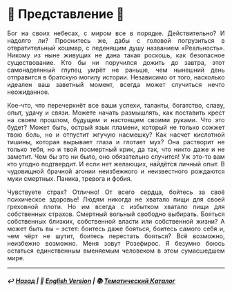 
# 🥀 Представление 🥀
<p align="justify">Бог на своих небесах, с миром все в порядке. Действительно? И надолго ли? Проснитесь же, дабы с головой погрузиться в отвратительный кошмар, с леденящим душу названием «Реальность». Никому из ныне живущих не дана такая роскошь, как безопасное существование. Кто бы ни поручился дожить до завтра, этот самонадеянный глупец умрёт не раньше, чем нынешний день отправится в братскую могилу истории. Независимо от того, насколько идеален ваш заветный момент, всегда может случиться нечто неожиданное.</p> 

<p align="justify">Кое-что, что перечеркнёт все ваши успехи, таланты, богатство, славу, опыт, удачу и связи. Можете начать размышлять, как поставить крест на своем прошлом, будущем и настоящем своими руками. Что это будет? Может быть, острый язык пламени, который не только сожжет твою боль, но и отпустит жгучую насмешку? Как насчет кислотной тишины, которая вырывает глаза и глотает мух? Она растворит не только тебя, но и твой посмертный крик, да так, что никто даже и не заметит. Чем бы это ни было, оно обязательно случится! Уж это-то вам кто угодно подтвердит. И если нет желающих, найдётся личный опыт. В чудовищной брачной агонии неизбежного и неизвестного рождаются муки смертных. Паника, тревога и фобия.</p>

<p align="justify">Чувствуете страх? Отлично! От всего сердца, бойтесь за своё психическое здоровье! Людям никогда не хватало пищи для своей греховной плоти. Но им всегда с избытком хватало пищи для собственных страхов. Смертный вольный свободно выбирать. Бояться собственных близких, собственной власти или собственной жизни? А может быть вы – эстет: боитесь даже бояться, боитесь самого себя и, чем чёрт не шутит, боитесь перестать бояться? Всё возможно, неизбежно возможно. Меня зовут Розефирос. Я безумно боюсь остаться единственным вменяемым человеком в этом сумасшедшем мире.</p>

***

##### ↩️ [Назад](index-2.md) | 🗽 [English Version](introduction.md) | 📚 [Тематический Каталог](index_2t.md)
